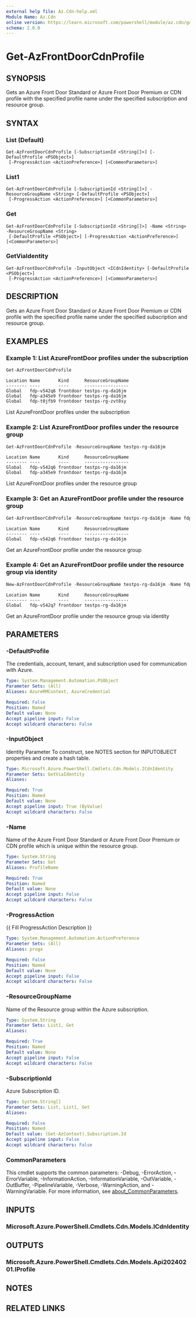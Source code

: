 ```yaml
---
external help file: Az.Cdn-help.xml
Module Name: Az.Cdn
online version: https://learn.microsoft.com/powershell/module/az.cdn/get-azfrontdoorcdnprofile
schema: 2.0.0
---
```


# Get-AzFrontDoorCdnProfile

## SYNOPSIS
Gets an Azure Front Door Standard or Azure Front Door Premium or CDN profile with the specified profile name under the specified subscription and resource group.

## SYNTAX

### List (Default)
```
Get-AzFrontDoorCdnProfile [-SubscriptionId <String[]>] [-DefaultProfile <PSObject>]
 [-ProgressAction <ActionPreference>] [<CommonParameters>]
```

### List1
```
Get-AzFrontDoorCdnProfile [-SubscriptionId <String[]>] -ResourceGroupName <String> [-DefaultProfile <PSObject>]
 [-ProgressAction <ActionPreference>] [<CommonParameters>]
```

### Get
```
Get-AzFrontDoorCdnProfile [-SubscriptionId <String[]>] -Name <String> -ResourceGroupName <String>
 [-DefaultProfile <PSObject>] [-ProgressAction <ActionPreference>] [<CommonParameters>]
```

### GetViaIdentity
```
Get-AzFrontDoorCdnProfile -InputObject <ICdnIdentity> [-DefaultProfile <PSObject>]
 [-ProgressAction <ActionPreference>] [<CommonParameters>]
```

## DESCRIPTION
Gets an Azure Front Door Standard or Azure Front Door Premium or CDN profile with the specified profile name under the specified subscription and resource group.

## EXAMPLES

### Example 1: List AzureFrontDoor profiles under the subscription
```powershell
Get-AzFrontDoorCdnProfile
```

```output
Location Name       Kind      ResourceGroupName
-------- ----       ----      -----------------
Global   fdp-v542q6 frontdoor testps-rg-da16jm
Global   fdp-a345e9 frontdoor testps-rg-da16jm
Global   fdp-t0jfb9 frontdoor testps-rg-zvt8sy
```

List AzureFrontDoor profiles under the subscription

### Example 2: List AzureFrontDoor profiles under the resource group
```powershell
Get-AzFrontDoorCdnProfile -ResourceGroupName testps-rg-da16jm
```

```output
Location Name       Kind      ResourceGroupName
-------- ----       ----      -----------------
Global   fdp-v542q6 frontdoor testps-rg-da16jm
Global   fdp-a345e9 frontdoor testps-rg-da16jm
```

List AzureFrontDoor profiles under the resource group

### Example 3: Get an AzureFrontDoor profile under the resource group
```powershell
Get-AzFrontDoorCdnProfile -ResourceGroupName testps-rg-da16jm -Name fdp-v542q6
```

```output
Location Name       Kind      ResourceGroupName
-------- ----       ----      -----------------
Global   fdp-v542q6 frontdoor testps-rg-da16jm
```

Get an AzureFrontDoor profile under the resource group

### Example 4: Get an AzureFrontDoor profile under the resource group via identity
```powershell
New-AzFrontDoorCdnProfile -ResourceGroupName testps-rg-da16jm -Name fdp-v542q7 -SkuName Standard_AzureFrontDoor -Location Global | Get-AzFrontDoorCdnProfile
```

```output
Location Name       Kind      ResourceGroupName
-------- ----       ----      -----------------
Global   fdp-v542q7 frontdoor testps-rg-da16jm
```

Get an AzureFrontDoor profile under the resource group via identity

## PARAMETERS

### -DefaultProfile
The credentials, account, tenant, and subscription used for communication with Azure.

```yaml
Type: System.Management.Automation.PSObject
Parameter Sets: (All)
Aliases: AzureRMContext, AzureCredential

Required: False
Position: Named
Default value: None
Accept pipeline input: False
Accept wildcard characters: False
```

### -InputObject
Identity Parameter
To construct, see NOTES section for INPUTOBJECT properties and create a hash table.

```yaml
Type: Microsoft.Azure.PowerShell.Cmdlets.Cdn.Models.ICdnIdentity
Parameter Sets: GetViaIdentity
Aliases:

Required: True
Position: Named
Default value: None
Accept pipeline input: True (ByValue)
Accept wildcard characters: False
```

### -Name
Name of the Azure Front Door Standard or Azure Front Door Premium or CDN profile which is unique within the resource group.

```yaml
Type: System.String
Parameter Sets: Get
Aliases: ProfileName

Required: True
Position: Named
Default value: None
Accept pipeline input: False
Accept wildcard characters: False
```

### -ProgressAction
{{ Fill ProgressAction Description }}

```yaml
Type: System.Management.Automation.ActionPreference
Parameter Sets: (All)
Aliases: proga

Required: False
Position: Named
Default value: None
Accept pipeline input: False
Accept wildcard characters: False
```

### -ResourceGroupName
Name of the Resource group within the Azure subscription.

```yaml
Type: System.String
Parameter Sets: List1, Get
Aliases:

Required: True
Position: Named
Default value: None
Accept pipeline input: False
Accept wildcard characters: False
```

### -SubscriptionId
Azure Subscription ID.

```yaml
Type: System.String[]
Parameter Sets: List, List1, Get
Aliases:

Required: False
Position: Named
Default value: (Get-AzContext).Subscription.Id
Accept pipeline input: False
Accept wildcard characters: False
```

### CommonParameters
This cmdlet supports the common parameters: -Debug, -ErrorAction, -ErrorVariable, -InformationAction, -InformationVariable, -OutVariable, -OutBuffer, -PipelineVariable, -Verbose, -WarningAction, and -WarningVariable. For more information, see [about_CommonParameters](http://go.microsoft.com/fwlink/?LinkID=113216).

## INPUTS

### Microsoft.Azure.PowerShell.Cmdlets.Cdn.Models.ICdnIdentity

## OUTPUTS

### Microsoft.Azure.PowerShell.Cmdlets.Cdn.Models.Api20240201.IProfile

## NOTES

## RELATED LINKS
